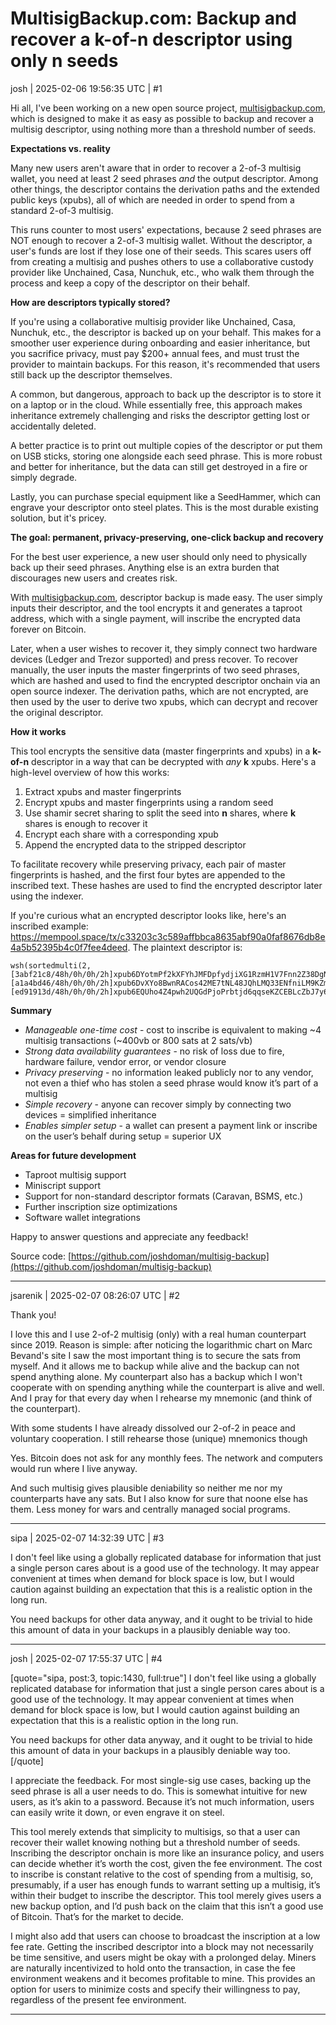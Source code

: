 # MultisigBackup.com: Backup and recover a k-of-n descriptor using only n seeds

josh | 2025-02-06 19:56:35 UTC | #1

Hi all, I've been working on a new open source project, [multisigbackup.com](http://multisigbackup.com/), which is designed to make it as easy as possible to backup and recover a multisig descriptor, using nothing more than a threshold number of seeds.

**Expectations vs. reality**

Many new users aren't aware that in order to recover a 2-of-3 multisig wallet, you need at least 2 seed phrases *and* the output descriptor. Among other things, the descriptor contains the derivation paths and the extended public keys (xpubs), all of which are needed in order to spend from a standard 2-of-3 multisig.

This runs counter to most users' expectations, because 2 seed phrases are NOT enough to recover a 2-of-3 multisig wallet. Without the descriptor, a user's funds are lost if they lose one of their seeds. This scares users off from creating a multisig and pushes others to use a collaborative custody provider like Unchained, Casa, Nunchuk, etc., who walk them through the process and keep a copy of the descriptor on their behalf.

**How are descriptors typically stored?**

If you're using a collaborative multisig provider like Unchained, Casa, Nunchuk, etc., the descriptor is backed up on your behalf. This makes for a smoother user experience during onboarding and easier inheritance, but you sacrifice privacy, must pay $200+ annual fees, and must trust the provider to maintain backups. For this reason, it's recommended that users still back up the descriptor themselves.

A common, but dangerous, approach to back up the descriptor is to store it on a laptop or in the cloud. While essentially free, this approach makes inheritance extremely challenging and risks the descriptor getting lost or accidentally deleted.

A better practice is to print out multiple copies of the descriptor or put them on USB sticks, storing one alongside each seed phrase. This is more robust and better for inheritance, but the data can still get destroyed in a fire or simply degrade.

Lastly, you can purchase special equipment like a SeedHammer, which can engrave your descriptor onto steel plates. This is the most durable existing solution, but it's pricey.

**The goal: permanent, privacy-preserving, one-click backup and recovery**

For the best user experience, a new user should only need to physically back up their seed phrases. Anything else is an extra burden that discourages new users and creates risk.

With [multisigbackup.com](http://multisigbackup.com/), descriptor backup is made easy. The user simply inputs their descriptor, and the tool encrypts it and generates a taproot address, which with a single payment, will inscribe the encrypted data forever on Bitcoin.

Later, when a user wishes to recover it, they simply connect two hardware devices (Ledger and Trezor supported) and press recover. To recover manually, the user inputs the master fingerprints of two seed phrases, which are hashed and used to find the encrypted descriptor onchain via an open source indexer. The derivation paths, which are not encrypted, are then used by the user to derive two xpubs, which can decrypt and recover the original descriptor.

**How it works**

This tool encrypts the sensitive data (master fingerprints and xpubs) in a **k-of-n** descriptor in a way that can be decrypted with *any* **k** xpubs. Here's a high-level overview of how this works:

1. Extract xpubs and master fingerprints
2. Encrypt xpubs and master fingerprints using a random seed
3. Use shamir secret sharing to split the seed into **n** shares, where **k** shares is enough to recover it
4. Encrypt each share with a corresponding xpub
5. Append the encrypted data to the stripped descriptor

To facilitate recovery while preserving privacy, each pair of master fingerprints is hashed, and the first four bytes are appended to the inscribed text. These hashes are used to find the encrypted descriptor later using the indexer.

If you're curious what an encrypted descriptor looks like, here's an inscribed example: https://mempool.space/tx/c33203c3c589affbbca8635abf90a0faf8676db8e4a5b52395b4c0f7fee4deed. The plaintext descriptor is:

```
wsh(sortedmulti(2,[3abf21c8/48h/0h/0h/2h]xpub6DYotmPf2kXFYhJMFDpfydjiXG1RzmH1V7Fnn2Z38DgN2oSYruczMyTFZZPz6yXq47Re8anhXWGj4yMzPTA3bjPDdpA96TLUbMehrH3sBna/<0;1>/*,[a1a4bd46/48h/0h/0h/2h]xpub6DvXYo8BwnRACos42ME7tNL48JQhLMQ33ENfniLM9KZmeZGbBhyh1Jkfo3hUKmmjW92o3r7BprTPPdrTr4QLQR7aRnSBfz1UFMceW5ibhTc/<0;1>/*,[ed91913d/48h/0h/0h/2h]xpub6EQUho4Z4pwh2UQGdPjoPrbtjd6qqseKZCEBLcZbJ7y6c9XBWHRkhERiADJfwRcUs14nQsxF3hvx7aFkbk3tfp4dnKfkcns217kBTVVN5gY/<0;1>/*))#hpcyqx44
```

**Summary**

* *Manageable one-time cost* - cost to inscribe is equivalent to making ~4 multisig transactions (~400vb or 800 sats at 2 sats/vb)
* *Strong data availability guarantees* - no risk of loss due to fire, hardware failure, vendor error, or vendor closure
* *Privacy preserving* - no information leaked publicly nor to any vendor, not even a thief who has stolen a seed phrase would know it’s part of a multisig
* *Simple recovery* - anyone can recover simply by connecting two devices = simplified inheritance
* *Enables simpler setup* - a wallet can present a payment link or inscribe on the user’s behalf during setup = superior UX

**Areas for future development**

* Taproot multisig support
* Miniscript support
* Support for non-standard descriptor formats (Caravan, BSMS, etc.)
* Further inscription size optimizations
* Software wallet integrations

Happy to answer questions and appreciate any feedback!

Source code: [https://github.com/joshdoman/multisig-backup](https://github.com/joshdoman/multisig-backup)

-------------------------

jsarenik | 2025-02-07 08:26:07 UTC | #2

Thank you!

I love this and I use 2-of-2 multisig (only) with a real human counterpart since 2019. Reason is simple: after noticing the logarithmic chart on Marc Bevand's site I saw the most important thing is to secure the sats from myself. And it allows me to backup while alive and the backup can not spend anything alone. My counterpart also has a backup which I won't cooperate with on spending anything while the counterpart is alive and well. And I pray for that every day when I rehearse my mnemonic (and think of the counterpart).

With some students I have already dissolved our 2-of-2 in peace and voluntary cooperation. I still rehearse those (unique) mnemonics though 

Yes. Bitcoin does not ask for any monthly fees. The network and computers would run where I live anyway.

And such multisig gives plausible deniability so neither me nor my counterparts have any sats. But I also know for sure that noone else has them. Less money for wars and centrally managed social programs.

-------------------------

sipa | 2025-02-07 14:32:39 UTC | #3

I don't feel like using a globally replicated database for information that just a single person cares about is a good use of the technology. It may appear convenient at times when demand for block space is low, but I would caution against building an expectation that this is a realistic option in the long run.

You need backups for other data anyway, and it ought to be trivial to hide this amount of data in your backups in a plausibly deniable way too.

-------------------------

josh | 2025-02-07 17:55:37 UTC | #4


[quote="sipa, post:3, topic:1430, full:true"]
I don't feel like using a globally replicated database for information that just a single person cares about is a good use of the technology. It may appear convenient at times when demand for block space is low, but I would caution against building an expectation that this is a realistic option in the long run.

You need backups for other data anyway, and it ought to be trivial to hide this amount of data in your backups in a plausibly deniable way too.
[/quote]


I appreciate the feedback. For most single-sig use cases, backing up the seed phrase is all a user needs to do. This is somewhat intuitive for new users, as it’s akin to a password. Because it’s not much information, users can easily write it down, or even engrave it on steel.

This tool merely extends that simplicity to multisigs, so that a user can recover their wallet knowing nothing but a threshold number of seeds. Inscribing the descriptor onchain is more like an insurance policy, and users can decide whether it’s worth the cost, given the fee environment. The cost to inscribe is constant relative to the cost of spending from a multisig, so, presumably, if a user has enough funds to warrant setting up a multisig, it’s within their budget to inscribe the descriptor. This tool merely gives users a new backup option, and I’d push back on the claim that this isn’t a good use of Bitcoin. That’s for the market to decide.

I might also add that users can choose to broadcast the inscription at a low fee rate. Getting the inscribed descriptor into a block may not necessarily be time sensitive, and users might be okay with a prolonged delay. Miners are naturally incentivized to hold onto the transaction, in case the fee environment weakens and it becomes profitable to mine. This provides an option for users to minimize costs and specify their willingness to pay, regardless of the present fee environment.

-------------------------

